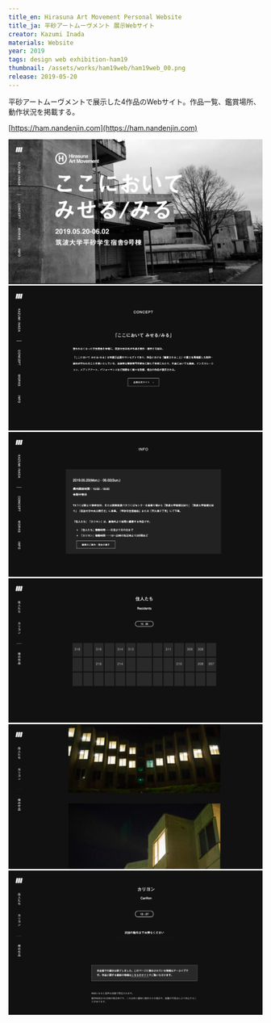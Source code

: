 ```yaml
---
title_en: Hirasuna Art Movement Personal Website
title_ja: 平砂アートムーヴメント 展示Webサイト
creator: Kazumi Inada
materials: Website
year: 2019
tags: design web exhibition-ham19
thumbnail: /assets/works/ham19web/ham19web_00.png
release: 2019-05-20
---
```


平砂アートムーヴメントで展示した4作品のWebサイト。作品一覧、鑑賞場所、動作状況を掲載する。

[https://ham.nandenjin.com](https://ham.nandenjin.com)

![](/assets/works/ham19web/ham19web_00.png)
![](/assets/works/ham19web/ham19web_01.png)
![](/assets/works/ham19web/ham19web_02.png)
![](/assets/works/ham19web/ham19web_03.png)
![](/assets/works/ham19web/ham19web_04.png)
![](/assets/works/ham19web/ham19web_05.png)
